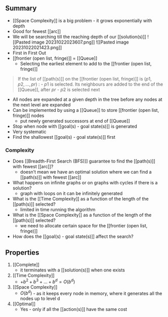 ## Summary
- [[Space Complexity]] is a big problem - it grows exponentially with depth
- Good for fewest [[arc]]
- We will be searching till the reaching depth of our [[solution(s)]]
![[Pasted image 20231022023607.png]]
![[Pasted image 20231022021423.png]]
- First in First Out
- [[frontier (open list, fringe)]] = [[Queue]]
	- Selecting the earliest element to add to the [[frontier (open list, fringe)]]
> If the list of [[path(s)]] on the [[frontier (open list, fringe)]] is $(p1,p2,...,pr)$ :
	- $p1$ is selected. Its neighbours are added to the end of the [[Queue]], after $pr$
	- $p2$ is selected next
- All nodes are expanded at a given depth in the tree before any nodes at the next level are expanded
- Can be implemented by using a [[Queue]] to store [[frontier (open list, fringe)]] nodes
    - put newly generated successors at end of [[Queue]]
- Stop when node with [[goal(s) - goal state(s)]] is generated
- Very systematic
- Find the shallowest [[goal(s) - goal state(s)]] first
### Complexity
- Does [[Breadth-First Search (BFS)]] guarantee to find the [[path(s)]] with fewest [[arc]]?
    - doesn’t mean we have an optimal solution where we can find a [[path(s)]] with fewest [[arc]]
- What happens on infinite graphs or on graphs with cycles if there is a solution?
    - graph with loops on it can be infinitely generated
- What is the [[Time Complexity]] as a function of the length of the [[path(s)]] selected?
    - limited in time running the algorithm
- What is the [[Space Complexity]] as a function of the length of the [[path(s)]] selected?
    - we need to allocate certain space for the [[frontier (open list, fringe)]]
- How does the [[goal(s) - goal state(s)]] affect the search?

## Properties
1. [[Complete]]
	- it terminates with a [[solution(s)]] when one exists
2.  [[Time Complexity]]
	-  $+ b^2+b^3+…+b^d = O(b^d)$
3. [[Space Complexity]]
	- $O(b^d)$ - as it keeps every node in memory, where it generates all the nodes up to level d
4. [[Optimal]]
	- Yes - only if all the [[action(s)]] have the same cost

